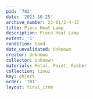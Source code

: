 ```yaml
---
pid: '782'
date: '2023-10-25'
archive_number: 23-01/2-4-13
title: Pieco Heat Lamp
description: Pieco Heat Lamp
extent: '1'
condition: Good
date_unvalidated: Unknown
creator: Unknown
collector: Unknown
materials: Metal, Paint, Rubber
collection: tinui
key: object
order: '781'
layout: tinui_item
---
```

